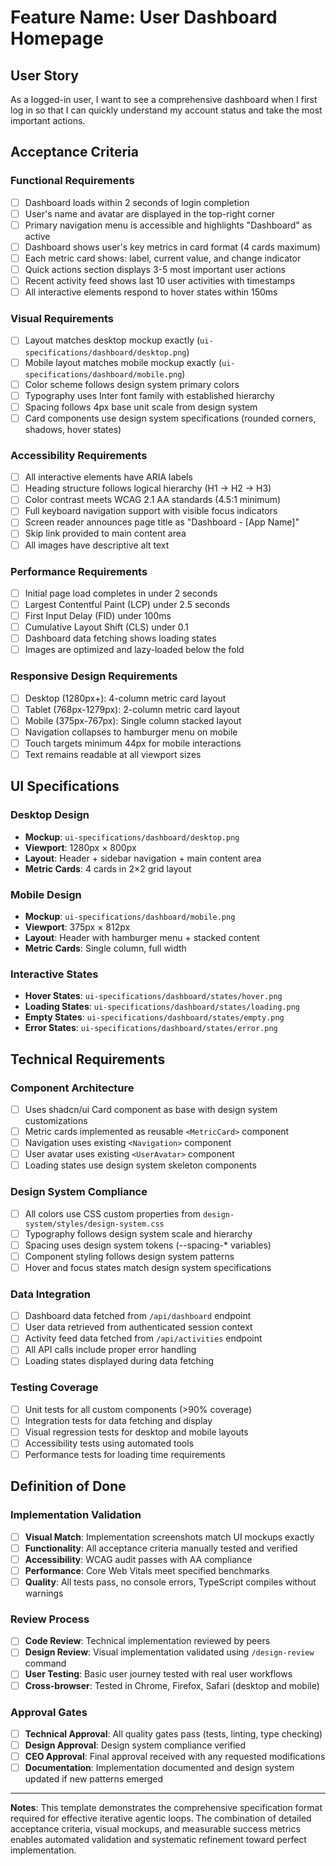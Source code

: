# Feature Name: User Dashboard Homepage

## User Story
As a logged-in user, I want to see a comprehensive dashboard when I first log in so that I can quickly understand my account status and take the most important actions.

## Acceptance Criteria

### Functional Requirements
- [ ] Dashboard loads within 2 seconds of login completion
- [ ] User's name and avatar are displayed in the top-right corner
- [ ] Primary navigation menu is accessible and highlights "Dashboard" as active
- [ ] Dashboard shows user's key metrics in card format (4 cards maximum)
- [ ] Each metric card shows: label, current value, and change indicator
- [ ] Quick actions section displays 3-5 most important user actions
- [ ] Recent activity feed shows last 10 user activities with timestamps
- [ ] All interactive elements respond to hover states within 150ms

### Visual Requirements
- [ ] Layout matches desktop mockup exactly (`ui-specifications/dashboard/desktop.png`)
- [ ] Mobile layout matches mobile mockup exactly (`ui-specifications/dashboard/mobile.png`)
- [ ] Color scheme follows design system primary colors
- [ ] Typography uses Inter font family with established hierarchy
- [ ] Spacing follows 4px base unit scale from design system
- [ ] Card components use design system specifications (rounded corners, shadows, hover states)

### Accessibility Requirements  
- [ ] All interactive elements have ARIA labels
- [ ] Heading structure follows logical hierarchy (H1 → H2 → H3)
- [ ] Color contrast meets WCAG 2.1 AA standards (4.5:1 minimum)
- [ ] Full keyboard navigation support with visible focus indicators
- [ ] Screen reader announces page title as "Dashboard - [App Name]"
- [ ] Skip link provided to main content area
- [ ] All images have descriptive alt text

### Performance Requirements
- [ ] Initial page load completes in under 2 seconds
- [ ] Largest Contentful Paint (LCP) under 2.5 seconds  
- [ ] First Input Delay (FID) under 100ms
- [ ] Cumulative Layout Shift (CLS) under 0.1
- [ ] Dashboard data fetching shows loading states
- [ ] Images are optimized and lazy-loaded below the fold

### Responsive Design Requirements
- [ ] Desktop (1280px+): 4-column metric card layout
- [ ] Tablet (768px-1279px): 2-column metric card layout  
- [ ] Mobile (375px-767px): Single column stacked layout
- [ ] Navigation collapses to hamburger menu on mobile
- [ ] Touch targets minimum 44px for mobile interactions
- [ ] Text remains readable at all viewport sizes

## UI Specifications

### Desktop Design
- **Mockup**: `ui-specifications/dashboard/desktop.png`
- **Viewport**: 1280px × 800px
- **Layout**: Header + sidebar navigation + main content area
- **Metric Cards**: 4 cards in 2×2 grid layout

### Mobile Design  
- **Mockup**: `ui-specifications/dashboard/mobile.png`
- **Viewport**: 375px × 812px
- **Layout**: Header with hamburger menu + stacked content
- **Metric Cards**: Single column, full width

### Interactive States
- **Hover States**: `ui-specifications/dashboard/states/hover.png`
- **Loading States**: `ui-specifications/dashboard/states/loading.png`
- **Empty States**: `ui-specifications/dashboard/states/empty.png`
- **Error States**: `ui-specifications/dashboard/states/error.png`

## Technical Requirements

### Component Architecture
- [ ] Uses shadcn/ui Card component as base with design system customizations
- [ ] Metric cards implemented as reusable `<MetricCard>` component
- [ ] Navigation uses existing `<Navigation>` component
- [ ] User avatar uses existing `<UserAvatar>` component
- [ ] Loading states use design system skeleton components

### Design System Compliance
- [ ] All colors use CSS custom properties from `design-system/styles/design-system.css`
- [ ] Typography follows design system scale and hierarchy
- [ ] Spacing uses design system tokens (--spacing-* variables)
- [ ] Component styling follows design system patterns
- [ ] Hover and focus states match design system specifications

### Data Integration
- [ ] Dashboard data fetched from `/api/dashboard` endpoint
- [ ] User data retrieved from authenticated session context
- [ ] Activity feed data fetched from `/api/activities` endpoint
- [ ] All API calls include proper error handling
- [ ] Loading states displayed during data fetching

### Testing Coverage
- [ ] Unit tests for all custom components (>90% coverage)
- [ ] Integration tests for data fetching and display
- [ ] Visual regression tests for desktop and mobile layouts
- [ ] Accessibility tests using automated tools
- [ ] Performance tests for loading time requirements

## Definition of Done

### Implementation Validation
- [ ] **Visual Match**: Implementation screenshots match UI mockups exactly
- [ ] **Functionality**: All acceptance criteria manually tested and verified
- [ ] **Accessibility**: WCAG audit passes with AA compliance
- [ ] **Performance**: Core Web Vitals meet specified benchmarks
- [ ] **Quality**: All tests pass, no console errors, TypeScript compiles without warnings

### Review Process
- [ ] **Code Review**: Technical implementation reviewed by peers
- [ ] **Design Review**: Visual implementation validated using `/design-review` command
- [ ] **User Testing**: Basic user journey tested with real user workflows
- [ ] **Cross-browser**: Tested in Chrome, Firefox, Safari (desktop and mobile)

### Approval Gates
- [ ] **Technical Approval**: All quality gates pass (tests, linting, type checking)
- [ ] **Design Approval**: Design system compliance verified
- [ ] **CEO Approval**: Final approval received with any requested modifications
- [ ] **Documentation**: Implementation documented and design system updated if new patterns emerged

---

**Notes**: This template demonstrates the comprehensive specification format required for effective iterative agentic loops. The combination of detailed acceptance criteria, visual mockups, and measurable success metrics enables automated validation and systematic refinement toward perfect implementation.